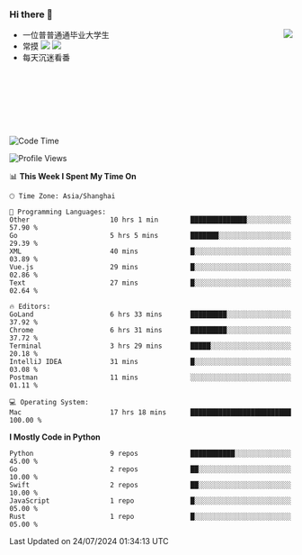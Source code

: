 ### Hi there 👋


<a href="https://github.com/yanlc39">
  <img align="right" src="https://github-readme-stats.vercel.app/api?username=yanlc39&show_icons=true&hide_border=true&icon_color=586069&title_color=a0a9af">
</a>

- 一位普普通通毕业大学生
- 常摸 ![](https://img.shields.io/badge/-Python-3e74a2?style=flat-square&logo=Python&logoColor=fff) ![](https://img.shields.io/badge/-C%2B%2B-brightgreen?style=flat-square)
- 每天沉迷看番



<br><br><br><br><br><br>


<!--START_SECTION:waka-->
![Code Time](http://img.shields.io/badge/Code%20Time-117%20hrs%209%20mins-blue)

![Profile Views](http://img.shields.io/badge/Profile%20Views-0-blue)

📊 **This Week I Spent My Time On** 

```text
🕑︎ Time Zone: Asia/Shanghai

💬 Programming Languages: 
Other                    10 hrs 1 min        ██████████████░░░░░░░░░░░   57.90 % 
Go                       5 hrs 5 mins        ███████░░░░░░░░░░░░░░░░░░   29.39 % 
XML                      40 mins             █░░░░░░░░░░░░░░░░░░░░░░░░   03.89 % 
Vue.js                   29 mins             █░░░░░░░░░░░░░░░░░░░░░░░░   02.86 % 
Text                     27 mins             █░░░░░░░░░░░░░░░░░░░░░░░░   02.64 % 

🔥 Editors: 
GoLand                   6 hrs 33 mins       █████████░░░░░░░░░░░░░░░░   37.92 % 
Chrome                   6 hrs 31 mins       █████████░░░░░░░░░░░░░░░░   37.72 % 
Terminal                 3 hrs 29 mins       █████░░░░░░░░░░░░░░░░░░░░   20.18 % 
IntelliJ IDEA            31 mins             █░░░░░░░░░░░░░░░░░░░░░░░░   03.08 % 
Postman                  11 mins             ░░░░░░░░░░░░░░░░░░░░░░░░░   01.11 % 

💻 Operating System: 
Mac                      17 hrs 18 mins      █████████████████████████   100.00 % 
```

**I Mostly Code in Python** 

```text
Python                   9 repos             ███████████░░░░░░░░░░░░░░   45.00 % 
Go                       2 repos             ██░░░░░░░░░░░░░░░░░░░░░░░   10.00 % 
Swift                    2 repos             ██░░░░░░░░░░░░░░░░░░░░░░░   10.00 % 
JavaScript               1 repo              █░░░░░░░░░░░░░░░░░░░░░░░░   05.00 % 
Rust                     1 repo              █░░░░░░░░░░░░░░░░░░░░░░░░   05.00 % 
```




 Last Updated on 24/07/2024 01:34:13 UTC
<!--END_SECTION:waka-->
